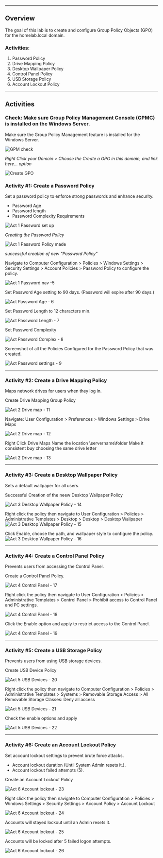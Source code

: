 _____
## __Overview__
The goal of this lab is to create and configure Group Policy Objects (GPO) for the homelab.local domain.
### Activities:
1. Password Policy
2.  Drive Mapping Policy
3.  Desktop Wallpaper Policy  
4.  Control Panel Policy
5.  USB Storage Policy
6.  Account Lockout Policy
_____
## __Activities__

### Check: Make sure Group Policy Management Console (GPMC) is installed on the Windows Server.

Make sure the Group Policy Management feature is installed for the Windows Server.

![GPM check](https://github.com/user-attachments/assets/b11fcdb1-a398-42b9-9d72-0ea305f671cf)

_Right Click your Domain > Choose the Create a GPO in this domain, and link here... option_

![Create GPO](https://github.com/user-attachments/assets/73ad343e-3b0f-4109-a630-33e10e8d146d)

### Activity #1: Create a Password Policy
Set a password policy to enforce strong passwords and enhance security.
- Password Age
- Password length 
- Password Complexity Requirements

![Act 1 Password set up](https://github.com/user-attachments/assets/82b7e7a9-9faa-4496-98e6-a8deb5451273)

_Creating the Password Policy_

![Act 1 Password Policy made](https://github.com/user-attachments/assets/3e24a7c6-237a-4b54-abc0-c8c262fdc112)

_successful creation of new "Password Policy"_

Navigate to Computer Configuration > Policies > Windows Settings > Security Settings > Account Policies > Password Policy to configure the policy.

![Act 1 Password nav -5 ](https://github.com/user-attachments/assets/b01bca0c-5192-467c-94ff-2fa2594fb45c)

Set Password Age setting to 90 days. (Password will expire after 90 days.)

![Act Password Age - 6](https://github.com/user-attachments/assets/5b34f2d3-d65f-4185-a00f-80b5e65708c4)


Set Password Length to 12 characters min.

![Act Password Length - 7](https://github.com/user-attachments/assets/3f2f0161-94e6-4ab4-bea0-bc0a37309c16)

Set Password Complexity 

![Act Password Complex - 8](https://github.com/user-attachments/assets/0f8c2933-c58b-40d2-98b7-96f6cd054cd1)


Screenshot of all the Policies Configured for the Password Policy  that was created.

![Act Password settings - 9](https://github.com/user-attachments/assets/cd6196e7-a8f8-4288-a493-7142f6e70b68)


_____
### Activity #2: Create a Drive Mapping Policy
Maps network drives for users when they log in.

Create Drive Mapping Group Policy

![Act 2 Drive map - 11](https://github.com/user-attachments/assets/7c93f11a-9cc2-4677-adf6-5b1d80ce7caa)


Navigate: User Configuration > Preferences > Windows Settings > Drive Maps

![Act 2 Drive map - 12](https://github.com/user-attachments/assets/3ed49f8e-82e6-4d8f-9b34-fa31d0babd9c)


Right Click Drive Maps 
Name the location \\servername\folder 
Make it consistent buy choosing the same drive letter 

![Act 2 Drive map - 13](https://github.com/user-attachments/assets/b2b3fc16-27fd-4fb7-ba0b-599ffbce17b2)

_____
### Activity #3: Create a Desktop Wallpaper Policy
Sets a default wallpaper for all users.

Successful Creation of the neew Desktop Wallpaper Policy

![Act 3 Desktop Wallpaper Policy - 14](https://github.com/user-attachments/assets/d0c9dd05-2138-47f5-bbc7-0ae618a54bc0)


Right click the policy then navigate to User Configuration > Policies >  Administrative Templates > Desktop > Desktop > Desktop Wallpaper 
![Act 3 Desktop Wallpaper Policy - 15](https://github.com/user-attachments/assets/f0562d3a-186f-4e4c-b9e8-8cb436861062)


Click Enable, choose the path, and wallpaper style to configure the policy.
![Act 3 Desktop Wallpaper Policy - 16](https://github.com/user-attachments/assets/c874fa83-e36a-4719-b349-b64e490d85c8)

_____
### Activity #4: Create a Control Panel Policy
Prevents users from accessing the Control Panel.

Create a Control Panel Policy.

![Act 4 Control Panel - 17](https://github.com/user-attachments/assets/e3737a95-3dab-4f74-8992-cb495b86c918)


Right click the policy then navigate to User Configuration > Policies > Administrative Templates >  Control Panel > Prohibit access to Control Panel and PC settings.

![Act 4 Control Panel - 18](https://github.com/user-attachments/assets/810cee46-0e58-44a2-8a60-d62aa0c58254)


Click the Enable option and apply to restrict access to the Control Panel.

![Act 4 Control Panel - 19](https://github.com/user-attachments/assets/a1d4fab0-e1b1-451c-ad13-018765944314)

_____
### Activity #5: Create a USB Storage Policy
Prevents users from using USB storage devices.


Create USB Device Policy

![Act 5 USB Devices - 20](https://github.com/user-attachments/assets/c9161bc0-ba20-48da-844d-db964751f219)

Right click the policy then navigate to Computer Configuration > Policies > Administrative Templates >  Systems > Removable Storage Access > All Removable Storage Classes: Deny all access

![Act 5 USB Devices - 21](https://github.com/user-attachments/assets/33326647-e91a-4254-82e7-37473e388c71)


Check the enable options and apply

![Act 5 USB Devices - 22](https://github.com/user-attachments/assets/5038dc82-fd1b-40cc-8675-50cc5c06a72c)


_____
### Activity #6: Create an Account Lockout Policy
Set account lockout settings to prevent brute force attacks.
- Account lockout duration (Until System Admin resets it.).
- Account lockout failed attempts (5).

Create an Account Lockout Policy

![Act 6 Account lockout - 23](https://github.com/user-attachments/assets/4e36bb67-bcfa-41fa-b102-db19acf22709)


Right click the policy then navigate to Computer Configuration > Policies >  Windows Settings > Security Settings > Account Policy > Account Lockout

![Act 6 Account lockout - 24](https://github.com/user-attachments/assets/6debc725-0528-4f31-ac18-592952894833)

Accounts will stayed lockout until an Admin resets it.

![Act 6 Account lockout - 25](https://github.com/user-attachments/assets/8b493728-1ffb-43f5-9b11-6cdc7258c76d)

Accounts will be locked after 5 failed logon attempts.

![Act 6 Account lockout - 26](https://github.com/user-attachments/assets/19022eb3-b088-4ee4-875b-2da4458fd99a)


